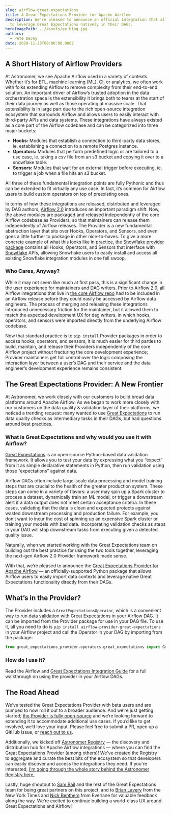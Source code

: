 ```yaml
---
slug: airflow-great-expectations
title: A Great Expectations Provider for Apache Airflow
description: We're pleased to announce an official integration that allows users
  to leverage Great Expectations natively in their DAGs.
heroImagePath: ../assets/ge-blog.jpg
authors:
  - Pete DeJoy
date: 2020-11-23T00:00:00.000Z
---
```

## A Short History of Airflow Providers

At Astronomer, we see Apache Airflow used in a variety of contexts. Whether it’s for ETL, machine learning (ML), CI, or analytics, we often work with folks extending Airflow to remove complexity from their end-to-end solution. An important driver of Airflow’s trusted adoption in the data orchestration space is the extensibility it brings both to teams at the start of their data journey as well as those operating at massive scale.  That extensibility is in large part due to the rich open-source integration ecosystem that surrounds Airflow and allows users to easily interact with third-party APIs and data systems. These integrations have always existed as a core part of the Airflow codebase and can be categorized into three major buckets:

* **Hooks:** Modules that establish a connection to third-party data stores, ie. establishing a connection to a remote Postgres instance.
* **Operators:** Modules that perform predefined logic or are tailored to a use case, ie. taking a csv file from an s3 bucket and copying it over to a snowflake table.
* **Sensors:**  Modules that wait for an external trigger before executing, ie. to trigger a job when a file hits an s3 bucket.

All three of these fundamental integration points are fully Pythonic and thus can be extended to fit virtually any use case. In fact, it’s common for Airflow users to build custom operators on top of preexisting ones.

In terms of how these integrations are released, distributed and leveraged by DAG authors, [Airflow 2.0](https://www.astronomer.io/blog/introducing-airflow-2-0/) introduces an important paradigm shift. Now, the above modules are packaged and released independently of the core Airflow codebase as Providers, so that maintainers can release them independently of Airflow releases. The Provider is a new fundamental abstraction layer that sits over Hooks, Operators, and Sensors, and even goes a little further to package in other nice-to-haves. To give a more concrete example of what this looks like in practice, the [Snowflake provider package](https://github.com/apache/airflow/tree/master/airflow/providers/snowflake) contains all Hooks, Operators, and Sensors that interface with [Snowflake](http://snowflake.com/) APIs, allowing Snowflake users to easily install and access all existing Snowflake integration modules in one fell swoop.

### Who Cares, Anyway?

While it may not seem like much at first pass, this is a significant change in the user experience for maintainers and DAG writers. Prior to Airflow 2.0, all Airflow integrations that live in [the core Airflow repo](https://github.com/apache/airflow) had to be included in an Airflow release before they could easily be accessed by Airflow data engineers. The process of merging and releasing these integrations introduced unnecessary friction for the maintainer, but it allowed them to match the expected development UX for dag writers, in which hooks, operators, and sensors were imported directly from the underlying Airflow codebase. 

Now that standard practice is to `pip install` Provider packages in order to access hooks, operators, and sensors, it is much easier for third parties to build, maintain, and release their Providers independently of the core Airflow project without fracturing the core development experience; Provider maintainers get full control over the logic composing the interaction layer between a user’s DAG and their service and the data engineer’s development experience remains consistent.

## The Great Expectations Provider: A New Frontier

At Astronomer, we work closely with our customers to build broad data platforms around Apache Airflow. As we began to work more closely with our customers on the data quality & validation layer of their platforms, we noticed a trending request: many wanted to use [Great Expectations](https://greatexpectations.io) to run data quality checks as intermediary tasks in their DAGs, but had questions around best practices.

### What is Great Expectations and why would you use it with Airflow?

[Great Expectations](https://greatexpectations.io) is an open-source Python-based data validation framework. It allows you to test your data by expressing what you “expect” from it as simple declarative statements in Python, then run validation using those “expectations” against data.

Airflow DAGs often include large-scale data processing and model training steps that are crucial to the health of the greater production system. These steps can come in a variety of flavors:  a user may spin up a Spark cluster to process a dataset, dynamically train an ML model, or trigger a downstream alert if a data output does not meet certain acceptance criteria. In these cases, validating that the data is clean and expected protects against wasted downstream processing and production failure. For example, you don’t want to incur the cost of spinning up an expensive Spark cluster or training your models with bad data. Incorporating validation checks as steps in your DAG will stop downstream tasks from executing given a detected quality issue.

Naturally, when we started working with the Great Expectations team on building out the best practice for using the two tools together, leveraging the next-gen Airflow 2.0 Provider framework made sense.

With that, we’re pleased to announce the [Great Expectations Provider for Apache Airflow](https://github.com/great-expectations/airflow-provider-great-expectations) — an officially-supported Python package that allows Airflow users to easily import data contexts and leverage native Great Expectations functionality directly from their DAGs.

## What’s in the Provider?

The Provider includes a `GreatExpectationsOperator`, which is a convenient way to run data validation with Great Expectations in your Airflow DAG. It can be imported from the Provider package for use in your DAG file. To use it, all you need to do is `pip install airflow-provider-great-expectations` in your Airflow project and call  the Operator in your DAG by importing from the package:

```python
from great_expectations_provider.operators.great_expectations import GreatExpectationsOperator
```

### How do I use it?

Read the Airflow and [Great Expectations Integration Guide](https://astronomer.io/guides/airflow-great-expectations) for a full walkthrough on using the provider in your Airflow DAGs.

## The Road Ahead

We’ve tested the Great Expectations Provider with beta users and are pumped to now roll it out to a broader audience. And we’re just getting started; [the Provider is fully open-source](https://github.com/great-expectations/airflow-provider-great-expectations) and we’re looking forward to extending it to accommodate additional use cases. If you’d like to get involved, we’d love your input. Please feel free to submit a PR, open up a GitHub issue, or [reach out to us](https://astronomer.io/contact).

Additionally, we kicked off [Astronomer Registry](https://registry.astronomer.io/) — the discovery and distribution hub for Apache Airflow integrations — where you can find the Great Expectations Provider (among others)! We've created the Registry  to aggregate and curate the best bits of the ecosystem so that developers can easily discover and access the integrations they need. If you're interested, [I'm going through the whole story behind the Astronomer Registry here.](https://www.astronomer.io/blog/astronomer-registry)

Lastly, huge shoutout to [Sam Bail](https://twitter.com/spbail) and the rest of the Great Expectations team for being great partners on this project, and to [Brian Lavery](https://www.linkedin.com/in/blavery/) from the New York Times and [Nick Benthem](https://www.linkedin.com/in/benthem/) from Everlane for valuable feedback along the way. We’re excited to continue building a world-class UX around Great Expectations and Airflow!
